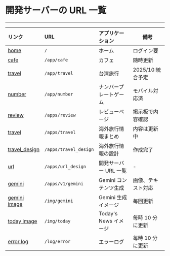 # 開発サーバーの URL 一覧

---

| リンク                                                         | URL                   | アプリケーション       | 備考               |
| :------------------------------------------------------------- | :-------------------- | :--------------------- | ------------------ |
| [home](https://kobe-dev.koyeb.app/)                            | `/`                   | ホーム                 | ログイン要         |
| [cafe](https://kobe-dev.koyeb.app/app/cafe)                    | `/app/cafe`           | カフェ                 | 随時更新           |
| [travel](https://kobe-dev.koyeb.app/app/travel)                    | `/app/travel`           | 台湾旅行               | 2025/10:統合予定   |
| [number](https://kobe-dev.koyeb.app/app/number)               | `/app/number`        | ナンバープレートゲーム | モバイル対応済     |
| [review](https://kobe-dev.koyeb.app/apps/review)               | `/apps/review`        | レビューページ         | 掲示板で内容確認   |
| [travel](https://kobe-dev.koyeb.app/apps/travel)               | `/apps/travel`        | 海外旅行情報まとめ     | 内容は更新中       |
| [travel_design](https://kobe-dev.koyeb.app/apps/travel_design) | `/apps/travel_design` | 海外旅行情報の設計     | 作成完了           |
| [url](https://kobe-dev.koyeb.app/apps/url_design)              | `/apps/url_design`    | 開発サーバー URL 一覧  | -                  |
| [gemini](https://kobe-dev.koyeb.app/apps/v1/gemini)            | `/apps/v1/gemini`     | Gemini コンテンツ生成  | 画像、テキスト対応 |
| [gemini image](https://kobe-dev.koyeb.app/img/gemini)          | `/img/gemini`         | Gemini 生成イメージ    | 毎回更新           |
| [today image](https://kobe-dev.koyeb.app/img/today)            | `/img/today`          | Today's News イメージ  | 毎時 10 分に更新   |
| [error log](https://kobe-dev.koyeb.app/log/error)              | `/log/error`          | エラーログ             | 毎時 10 分に更新   |
